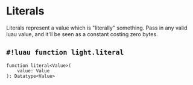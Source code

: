 # Literals

Literals represent a value which is "literally" something. Pass in any valid luau value, and it'll be seen as a constant
costing zero bytes.

## `#!luau function light.literal`

```luau title='<span class="md-tag md-tag-icon md-tag--client">Client</span> <span class="md-tag md-tag-icon md-tag--server">Server</span> <span class="md-tag md-tag-icon md-tag--shared">Shared</span> <span class="md-tag md-tag-icon md-tag--sync">Synchronous</span>'
function literal<Value>(
    value: Value
): Datatype<Value>
```
